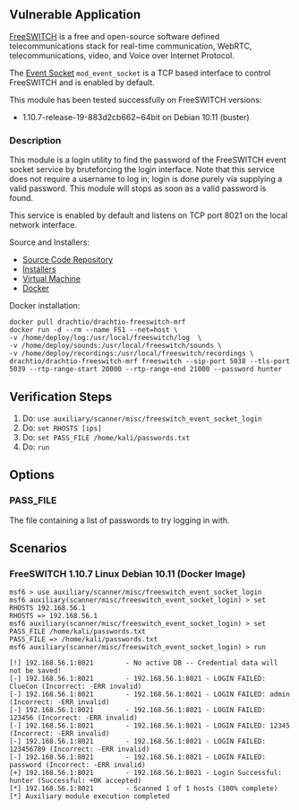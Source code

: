 ## Vulnerable Application
[FreeSWITCH](https://freeswitch.com/) is a free and open-source software defined telecommunications stack for real-time communication,
WebRTC, telecommunications, video, and Voice over Internet Protocol.

The [Event Socket](https://freeswitch.org/confluence/display/FREESWITCH/mod_event_socket) `mod_event_socket` is a TCP based interface to
control FreeSWITCH and is enabled by default.

This module has been tested successfully on FreeSWITCH versions:
* 1.10.7-release-19-883d2cb662~64bit on Debian 10.11 (buster)

### Description

This module is a login utility to find the password of the FreeSWITCH event socket service by bruteforcing the login interface.
Note that this service does not require a username to log in; login is done purely via supplying a valid password.
This module will stops as soon as a valid password is found.

This service is enabled by default and listens on TCP port 8021 on the local network interface.

Source and Installers:
* [Source Code Repository](https://github.com/signalwire/freeswitch)
* [Installers](https://freeswitch.org/confluence/display/FREESWITCH/Installation)
* [Virtual Machine](https://freeswitch.com/index.php/fs-virtual-machine/)
* [Docker](https://github.com/drachtio/docker-drachtio-freeswitch-mrf)

Docker installation:
```
docker pull drachtio/drachtio-freeswitch-mrf
docker run -d --rm --name FS1 --net=host \
-v /home/deploy/log:/usr/local/freeswitch/log  \
-v /home/deploy/sounds:/usr/local/freeswitch/sounds \
-v /home/deploy/recordings:/usr/local/freeswitch/recordings \
drachtio/drachtio-freeswitch-mrf freeswitch --sip-port 5038 --tls-port 5039 --rtp-range-start 20000 --rtp-range-end 21000 --password hunter
```

## Verification Steps
1. Do: `use auxiliary/scanner/misc/freeswitch_event_socket_login`
2. Do: `set RHOSTS [ips]`
3. Do: `set PASS_FILE /home/kali/passwords.txt`
4. Do: `run`

## Options
### PASS_FILE
The file containing a list of passwords to try logging in with.

## Scenarios
### FreeSWITCH 1.10.7 Linux Debian 10.11 (Docker Image)
```
msf6 > use auxiliary/scanner/misc/freeswitch_event_socket_login
msf6 auxiliary(scanner/misc/freeswitch_event_socket_login) > set RHOSTS 192.168.56.1
RHOSTS => 192.168.56.1
msf6 auxiliary(scanner/misc/freeswitch_event_socket_login) > set PASS_FILE /home/kali/passwords.txt
PASS_FILE => /home/kali/passwords.txt
msf6 auxiliary(scanner/misc/freeswitch_event_socket_login) > run

[!] 192.168.56.1:8021        - No active DB -- Credential data will not be saved!
[-] 192.168.56.1:8021        - 192.168.56.1:8021 - LOGIN FAILED: ClueCon (Incorrect: -ERR invalid)
[-] 192.168.56.1:8021        - 192.168.56.1:8021 - LOGIN FAILED: admin (Incorrect: -ERR invalid)
[-] 192.168.56.1:8021        - 192.168.56.1:8021 - LOGIN FAILED: 123456 (Incorrect: -ERR invalid)
[-] 192.168.56.1:8021        - 192.168.56.1:8021 - LOGIN FAILED: 12345 (Incorrect: -ERR invalid)
[-] 192.168.56.1:8021        - 192.168.56.1:8021 - LOGIN FAILED: 123456789 (Incorrect: -ERR invalid)
[-] 192.168.56.1:8021        - 192.168.56.1:8021 - LOGIN FAILED: password (Incorrect: -ERR invalid)
[+] 192.168.56.1:8021        - 192.168.56.1:8021 - Login Successful: hunter (Successful: +OK accepted)
[*] 192.168.56.1:8021        - Scanned 1 of 1 hosts (100% complete)
[*] Auxiliary module execution completed
```
